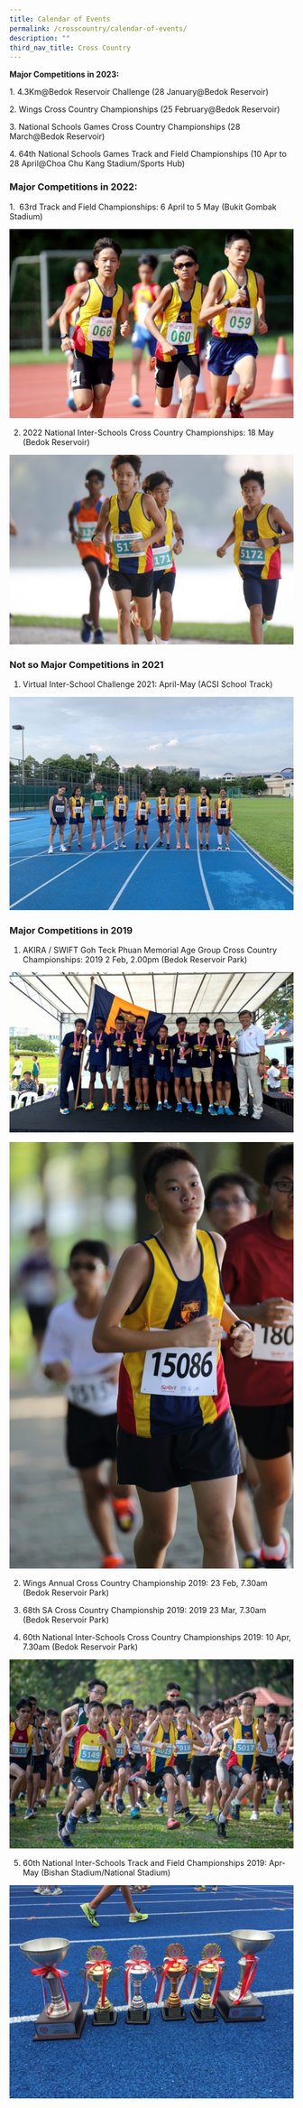```yaml
---
title: Calendar of Events
permalink: /crosscountry/calendar-of-events/
description: ""
third_nav_title: Cross Country
---
```

**Major Competitions in 2023:**

1\. 4.3Km@Bedok Reservoir Challenge (28 January@Bedok Reservoir)

2\. Wings Cross Country Championships (25 February@Bedok Reservoir)

3\. National Schools Games Cross Country Championships (28 March@Bedok Reservoir)

4\. 64th National Schools Games Track and Field Championships (10 Apr to 28 April@Choa Chu Kang Stadium/Sports Hub)

### Major Competitions in 2022:

1.  63rd Track and Field Championships: 6 April to 5 May (Bukit Gombak Stadium)

![](/images/5L2A6848-scaled.jpg)

2. 2022 National Inter-Schools Cross Country Championships: 18 May (Bedok Reservoir)

![](/images/5L2A9918-scaled.jpg)

### Not so Major Competitions in 2021

1. Virtual Inter-School Challenge 2021: April-May (ACSI School Track)

![](/images/MicrosoftTeams-image-22-1.jpg)

### Major Competitions in 2019

1. AKIRA / SWIFT Goh Teck Phuan Memorial Age Group Cross Country Championships: 2019 2 Feb, 2.00pm (Bedok Reservoir Park)

![](/images/DPP_0486.jpg)

![](/images/5L2A7561-683x1024.jpg)

2. Wings Annual Cross Country Championship 2019: 23 Feb, 7.30am (Bedok Reservoir Park)

3. 68th SA Cross Country Championship 2019: 2019 23 Mar, 7.30am (Bedok Reservoir Park)

4. 60th National Inter-Schools Cross Country Championships 2019: 10 Apr, 7.30am (Bedok Reservoir Park)

![](/images/ACSI-CC1-5-1.jpg)

5. 60th National Inter-Schools Track and Field Championships 2019: Apr-May (Bishan Stadium/National Stadium)

![](/images/IMG_4142-1350x1013.jpg)